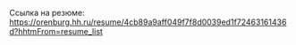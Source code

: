 Ссылка на резюме: https://orenburg.hh.ru/resume/4cb89a9aff049f7f8d0039ed1f72463161436d?hhtmFrom=resume_list
